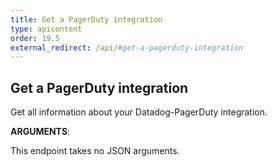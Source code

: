 ```yaml
---
title: Get a PagerDuty integration
type: apicontent
order: 19.5
external_redirect: /api/#get-a-pagerduty-integration
---
```


## Get a PagerDuty integration

Get all information about your Datadog-PagerDuty integration.

**ARGUMENTS**:

This endpoint takes no JSON arguments.
